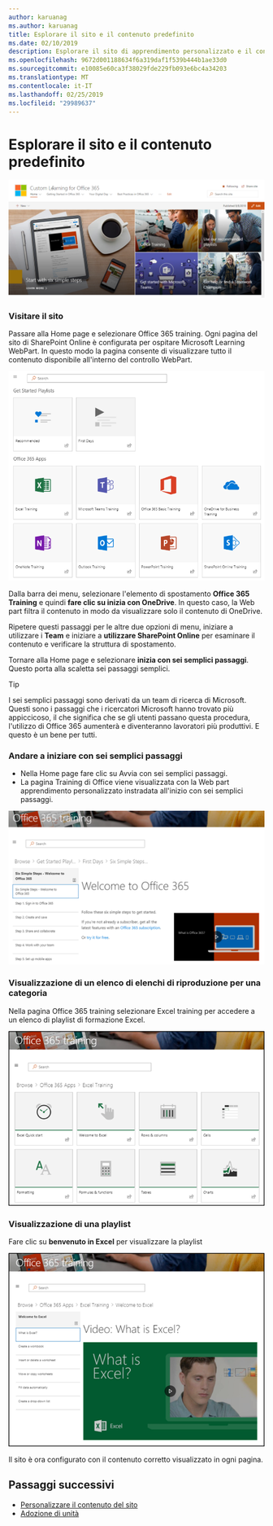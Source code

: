 ```yaml
---
author: karuanag
ms.author: karuanag
title: Esplorare il sito e il contenuto predefinito
ms.date: 02/10/2019
description: Esplorare il sito di apprendimento personalizzato e il contenuto predefinito
ms.openlocfilehash: 9672d001188634f6a319daf1f539b444b1ae33d0
ms.sourcegitcommit: e10085e60ca3f38029fde229fb093e6bc4a34203
ms.translationtype: MT
ms.contentlocale: it-IT
ms.lasthandoff: 02/25/2019
ms.locfileid: "29989637"
---
```

# <a name="explore-the-site-and-default-content"></a>Esplorare il sito e il contenuto predefinito

![Sei semplici passaggi](media/clo365homepage.png)

### <a name="tour-the-site"></a>Visitare il sito 

Passare alla Home page e selezionare Office 365 training. Ogni pagina del sito di SharePoint Online è configurata per ospitare Microsoft Learning WebPart. In questo modo la pagina consente di visualizzare tutto il contenuto disponibile all'interno del controllo WebPart.

![WebPart](media/webpart.PNG)

Dalla barra dei menu, selezionare l'elemento di spostamento **Office 365 Training** e quindi **fare clic su inizia con OneDrive**. In questo caso, la Web part filtra il contenuto in modo da visualizzare solo il contenuto di OneDrive.

Ripetere questi passaggi per le altre due opzioni di menu, iniziare a utilizzare i **Team** e iniziare a **utilizzare SharePoint Online** per esaminare il contenuto e verificare la struttura di spostamento.

Tornare alla Home page e selezionare **inizia con sei semplici passaggi**. Questo porta alla scaletta sei passaggi semplici.

> [!TIP]
> I sei semplici passaggi sono derivati da un team di ricerca di Microsoft. Questi sono i passaggi che i ricercatori Microsoft hanno trovato più appiccicoso, il che significa che se gli utenti passano questa procedura, l'utilizzo di Office 365 aumenterà e diventeranno lavoratori più produttivi. E questo è un bene per tutti.

### <a name="go-to-start-with-six-simple-steps"></a>Andare a iniziare con sei semplici passaggi
- Nella Home page fare clic su Avvia con sei semplici passaggi. 
- La pagina Training di Office viene visualizzata con la Web part apprendimento personalizzato instradata all'inizio con sei semplici passaggi.  

![Sequenza di sei passaggi](media/clo365sixsteps.png)

### <a name="view-a-list-of-playlists-for-a-category"></a>Visualizzazione di un elenco di elenchi di riproduzione per una categoria

Nella pagina Office 365 training selezionare Excel training per accedere a un elenco di playlist di formazione Excel.

![content_excel. png](media/content_excel.png)

### <a name="view-a-playlist"></a>Visualizzazione di una playlist

Fare clic su **benvenuto in Excel** per visualizzare la playlist

![content_exwel. png](media/content_exwel.png)

Il sito è ora configurato con il contenuto corretto visualizzato in ogni pagina. 

## <a name="next-steps"></a>Passaggi successivi
- [Personalizzare il contenuto del sito](customization.md)
- [Adozione di unità](driveadoption.md) 
